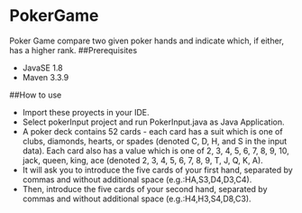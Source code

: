 # PokerGame
Poker Game compare two given poker hands and indicate which, if either, has a higher rank.
##Prerequisites

* JavaSE 1.8
* Maven 3.3.9

##How to use

* Import these proyects in your IDE.
* Select pokerInput project and run PokerInput.java as Java Application.
* A poker deck contains 52 cards - each card has a suit which is one of clubs, diamonds, hearts, or spades (denoted C, D, H, and S in the input data). Each card also has a value which is one of 2, 3, 4, 5, 6, 7, 8, 9, 10, jack, queen, king, ace (denoted 2, 3, 4, 5, 6, 7, 8, 9, T, J, Q, K, A).
* It will ask you to introduce the five cards of your first hand, separated by commas and without additional space (e.g.:HA,S3,D4,D3,C4).
* Then, introduce the five cards of your second hand, separated by commas and without additional space (e.g.:H4,H3,S4,D8,C3). 
